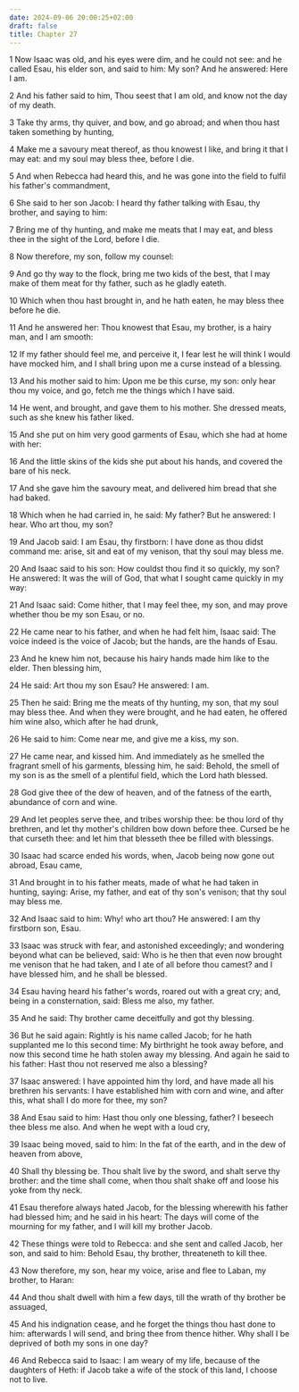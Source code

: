 ```yaml
---
date: 2024-09-06 20:00:25+02:00
draft: false
title: Chapter 27
---
```




1 Now Isaac was old, and his eyes were dim, and he could not see: and he called Esau, his elder son, and said to him: My son? And he answered: Here I am.

2 And his father said to him, Thou seest that I am old, and know not the day of my death.

3 Take thy arms, thy quiver, and bow, and go abroad; and when thou hast taken something by hunting,

4 Make me a savoury meat thereof, as thou knowest I like, and bring it that I may eat: and my soul may bless thee, before I die.

5 And when Rebecca had heard this, and he was gone into the field to fulfil his father's commandment,

6 She said to her son Jacob: I heard thy father talking with Esau, thy brother, and saying to him:

7 Bring me of thy hunting, and make me meats that I may eat, and bless thee in the sight of the Lord, before I die.

8 Now therefore, my son, follow my counsel:

9 And go thy way to the flock, bring me two kids of the best, that I may make of them meat for thy father, such as he gladly eateth.

10 Which when thou hast brought in, and he hath eaten, he may bless thee before he die.

11 And he answered her: Thou knowest that Esau, my brother, is a hairy man, and I am smooth:

12 If my father should feel me, and perceive it, I fear lest he will think I would have mocked him, and I shall bring upon me a curse instead of a blessing.

13 And his mother said to him: Upon me be this curse, my son: only hear thou my voice, and go, fetch me the things which I have said.

14 He went, and brought, and gave them to his mother. She dressed meats, such as she knew his father liked.

15 And she put on him very good garments of Esau, which she had at home with her:

16 And the little skins of the kids she put about his hands, and covered the bare of his neck.

17 And she gave him the savoury meat, and delivered him bread that she had baked.

18 Which when he had carried in, he said: My father? But he answered: I hear. Who art thou, my son?

19 And Jacob said: I am Esau, thy firstborn: I have done as thou didst command me: arise, sit and eat of my venison, that thy soul may bless me.

20 And Isaac said to his son: How couldst thou find it so quickly, my son? He answered: It was the will of God, that what I sought came quickly in my way:

21 And Isaac said: Come hither, that I may feel thee, my son, and may prove whether thou be my son Esau, or no.

22 He came near to his father, and when he had felt him, Isaac said: The voice indeed is the voice of Jacob; but the hands, are the hands of Esau.

23 And he knew him not, because his hairy hands made him like to the elder. Then blessing him,

24 He said: Art thou my son Esau? He answered: I am.

25 Then he said: Bring me the meats of thy hunting, my son, that my soul may bless thee. And when they were brought, and he had eaten, he offered him wine also, which after he had drunk,

26 He said to him: Come near me, and give me a kiss, my son.

27 He came near, and kissed him. And immediately as he smelled the fragrant smell of his garments, blessing him, he said: Behold, the smell of my son is as the smell of a plentiful field, which the Lord hath blessed.

28 God give thee of the dew of heaven, and of the fatness of the earth, abundance of corn and wine.

29 And let peoples serve thee, and tribes worship thee: be thou lord of thy brethren, and let thy mother's children bow down before thee. Cursed be he that curseth thee: and let him that blesseth thee be filled with blessings.

30 Isaac had scarce ended his words, when, Jacob being now gone out abroad, Esau came,

31 And brought in to his father meats, made of what he had taken in hunting, saying: Arise, my father, and eat of thy son's venison; that thy soul may bless me.

32 And Isaac said to him: Why! who art thou? He answered: I am thy firstborn son, Esau.

33 Isaac was struck with fear, and astonished exceedingly; and wondering beyond what can be believed, said: Who is he then that even now brought me venison that he had taken, and I ate of all before thou camest? and I have blessed him, and he shall be blessed.

34 Esau having heard his father's words, roared out with a great cry; and, being in a consternation, said: Bless me also, my father.

35 And he said: Thy brother came deceitfully and got thy blessing.

36 But he said again: Rightly is his name called Jacob; for he hath supplanted me lo this second time: My birthright he took away before, and now this second time he hath stolen away my blessing. And again he said to his father: Hast thou not reserved me also a blessing?

37 Isaac answered: I have appointed him thy lord, and have made all his brethren his servants: I have established him with corn and wine, and after this, what shall I do more for thee, my son?

38 And Esau said to him: Hast thou only one blessing, father? I beseech thee bless me also. And when he wept with a loud cry,

39 Isaac being moved, said to him: In the fat of the earth, and in the dew of heaven from above,

40 Shall thy blessing be. Thou shalt live by the sword, and shalt serve thy brother: and the time shall come, when thou shalt shake off and loose his yoke from thy neck.

41 Esau therefore always hated Jacob, for the blessing wherewith his father had blessed him; and he said in his heart: The days will come of the mourning for my father, and I will kill my brother Jacob.

42 These things were told to Rebecca: and she sent and called Jacob, her son, and said to him: Behold Esau, thy brother, threateneth to kill thee.

43 Now therefore, my son, hear my voice, arise and flee to Laban, my brother, to Haran:

44 And thou shalt dwell with him a few days, till the wrath of thy brother be assuaged,

45 And his indignation cease, and he forget the things thou hast done to him: afterwards I will send, and bring thee from thence hither. Why shall I be deprived of both my sons in one day?

46 And Rebecca said to Isaac: I am weary of my life, because of the daughters of Heth: if Jacob take a wife of the stock of this land, I choose not to live.

